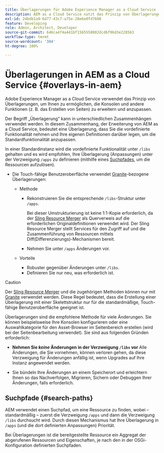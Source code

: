 ```yaml
---
title: Überlagerungen für Adobe Experience Manager as a Cloud Service
description: AEM as a Cloud Service nutzt das Prinzip von Überlagerungen, um Ihnen zu ermöglichen, die Konsolen und andere Funktionen zu erweitern und anzupassen.
exl-id: 24bdb1a9-6d77-43c7-a75e-28e6e0fd7608
feature: Developing
role: Admin, Architect, Developer
source-git-commit: 646ca4f4a441bf1565558002dcd6f96d3e228563
workflow-type: tm+mt
source-wordcount: '384'
ht-degree: 100%

---
```


# Überlagerungen in AEM as a Cloud Service {#overlays-in-aem}

Adobe Experience Manager as a Cloud Service verwendet das Prinzip von Überlagerungen, um Ihnen zu ermöglichen, die Konsolen und andere Funktionen (z. B. das Erstellen von Seiten) zu erweitern und anzupassen.

Der Begriff „Überlagerung“ kann in unterschiedlichen Zusammenhängen verwendet werden. In diesem Zusammenhang, der Erweiterung von AEM as a Cloud Service, bedeutet eine Überlagerung, dass Sie die vordefinierte Funktionalität nehmen und Ihre eigenen Definitionen darüber legen, um die Standardfunktionalität anzupassen.

In einer Standardinstanz wird die vordefinierte Funktionalität unter `/libs` gehalten und es wird empfohlen, Ihre Überlagerung (Anpassungen) unter der Verzweigung `/apps` zu definieren (mithilfe eines [Suchpfades](#search-paths), um die Ressourcen aufzulösen).

* Die Touch-fähige Benutzeroberfläche verwendet [Granite](https://developer.adobe.com/experience-manager/reference-materials/6-5/granite-ui/api/jcr_root/libs/granite/ui/index.html)-bezogene Überlagerungen:

   * Methode

      * Rekonstruieren Sie die entsprechende `/libs`-Struktur unter `/apps`.

        Bei dieser Umstrukturierung ist keine 1:1-Kopie erforderlich, da der [Sling Resource Merger](/help/implementing/developing/introduction/sling-resource-merger.md) als Querverweis auf die erforderlichen Originaldefinitionen verwendet wird. Der Sling Resource Merger stellt Services für den Zugriff auf und die Zusammenführung von Ressourcen mittels Diff(Differenzierungs)-Mechanismen bereit.

      * Nehmen Sie unter `/apps` Änderungen vor.

   * Vorteile

      * Robuster gegenüber Änderungen unter `/libs`.
      * Definieren Sie nur neu, was erforderlich ist.

>[!CAUTION]
>
>Der [Sling Resource Merger](/help/implementing/developing/introduction/sling-resource-merger.md) und die zugehörigen Methoden können nur mit [Granite](https://developer.adobe.com/experience-manager/reference-materials/6-5/granite-ui/api/jcr_root/libs/granite/ui/index.html) verwendet werden. Diese Regel bedeutet, dass die Erstellung einer Überlagerung mit einer Skelettstruktur nur für die standardmäßige, Touch-fähige Benutzeroberfläche geeignet ist.

Überlagerungen sind die empfohlene Methode für viele Änderungen. Sie können beispielsweise Ihre Konsolen konfigurieren oder eine Auswahlkategorie für den Asset-Browser im Seitenbereich erstellen (wird bei der Seitenbearbeitung verwendet). Sie sind aus folgenden Gründen erforderlich:

* **Nehmen Sie *keine* Änderungen in der Verzweigung `/libs` vor**
Alle Änderungen, die Sie vornehmen, können verloren gehen, da diese Verzweigung für Änderungen anfällig ist, wenn Upgrades auf Ihre Instanz angewendet werden.

* Sie bündeln Ihre Änderungen an einem Speicherort und erleichtern Ihnen so das Nachverfolgen, Migrieren, Sichern oder Debuggen Ihrer Änderungen, falls erforderlich.

## Suchpfade {#search-paths}

AEM verwendet einen Suchpfad, um eine Ressource zu finden, wobei – standardmäßig – zuerst die Verzweigung `/apps` und dann die Verzweigung `/libs` durchsucht wird. Durch diesen Mechanismus hat Ihre Überlagerung in `/apps` (und die dort definierten Anpassungen) Priorität.

Bei Überlagerungen ist die bereitgestellte Ressource ein Aggregat der abgerufenen Ressourcen und Eigenschaften, je nach den in der OSGi-Konfiguration definierten Suchpfaden.
